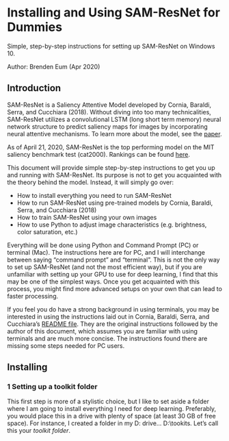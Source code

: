 # Installing and Using SAM-ResNet for Dummies

Simple, step-by-step instructions for setting up SAM-ResNet on Windows 10.

Author: Brenden Eum (Apr 2020)

## Introduction 

SAM-ResNet is a Saliency Attentive Model developed by Cornia, Baraldi, Serra, and Cucchiara (2018). Without diving into too many technicalities, SAM-ResNet utilizes a convolutional LSTM (long short term memory) neural network structure to predict saliency maps for images by incorporating neural attentive mechanisms. To learn more about the model, see the [paper](https://aimagelab.ing.unimore.it/imagelab/pubblicazioni/2018-tip.pdf).

As of April 21, 2020, SAM-ResNet is the top performing model on the MIT saliency benchmark test (cat2000). Rankings can be found [here](http://saliency.mit.edu/results_cat2000.html).

This document will provide simple step-by-step instructions to get you up and running with SAM-ResNet. Its purpose is not to get you acquainted with the theory behind the model. Instead, it will simply go over:
* How to install everything you need to run SAM-ResNet
* How to run SAM-ResNet using pre-trained models by Cornia, Baraldi, Serra, and Cucchiara (2018)
* How to train SAM-ResNet using your own images 
* How to use Python to adjust image characteristics (e.g. brightness, color saturation, etc.)

Everything will be done using Python and Command Prompt (PC) or terminal (Mac). The instructions here are for PC, and I will interchange between saying “command prompt” and “terminal”. This is not the only way to set up SAM-ResNet (and not the most efficient way), but if you are unfamiliar with setting up your GPU to use for deep learning, I find that this may be one of the simplest ways. Once you get acquainted with this process, you might find more advanced setups on your own that can lead to faster processing.

If you feel you do have a strong background in using terminals, you may be interested in using the instructions laid out in Cornia, Baraldi, Serra, and Cucchiara’s [README file](https://github.com/marcellacornia/sam). They are the original instructions followed by the author of this document, which assumes you are familiar with using terminals and are much more concise. The instructions found there are missing some steps needed for PC users.

## Installing

### 1 Setting up a toolkit folder

This first step is more of a stylistic choice, but I like to set aside a folder where I am going to install everything I need for deep learning. Preferably, you would place this in a drive with plenty of space (at least 30 GB of free space). For instance, I created a folder in my D: drive… D:\tookits. Let’s call this your *toolkit folder*.
